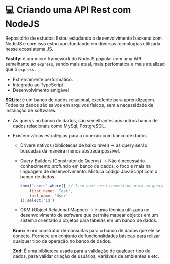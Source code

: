 # :computer: Criando uma API Rest com NodeJS

Repositório de estudos: Estou estudando o desenvolvimento backend com NodeJS e com isso estou aprofundando em diversas tecnologias utilizada nesse ecossistema JS.

**Fastify:** é um micro framework do NodeJS popular com uma API semelhante ao `express`, sendo mais atual, mais perfomática e mais atualizad que o `express`. 

- Extremamente performático.
- Integrado ao TypeScript
- Desenvolvimento amigável

**SQLite:** é um banco de dados relacional, excelente para aprendizagem. Todos os dados são salvos em arquivos físicos, sem a necessidade de instalação de softwares. 

- As querys no banco de dados, são semelhantes aos outros banco de dados relacionais como MySql, PostgreSQL.
- Existem várias estratégias para a conexão com banco de dados
    - Drivers nativos (bibliotecas de baixo nível) → as query serão buscadas da maneira menos abstrada possível.
    - Query Builders (Construtor de Querys) → Não é necessário conhecimento profundo em banco de dados, o foco é mais na linguagem de desenvolvimento. Mistura código JavaScript com o banco de dados.
        
        ```jsx
        knex('users'.where({ // Isso aqui será convertido para um query na liguagem SQL
        	first_name: 'Test',
        	last_name: 'User'
        }).select('id')
        ```
        
    - ORM (Object Relational Mapper) → é uma técnica utilizada no desenvolvimento de software que permite mapear objetos em um sistema orientado a objetos para tabelas em um banco de dados.
    
    **Knex:** é um construtor de consultas para o banco de dados que ele se conecta. Fornece um conjunto de funcionalidades básicas para relizar qualquer tipo de operação no banco de dados.
    
    **Zod:** É uma biblioteca usada para a validação de qualquer tipo de dados, para validar criação de usuários, variáveis de ambientes e etc.
